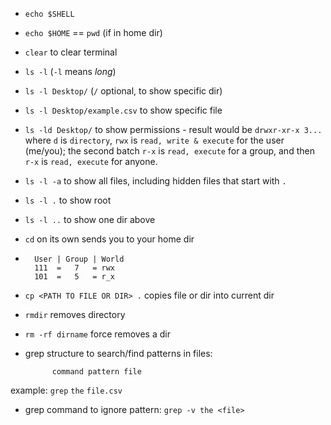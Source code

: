 - `echo $SHELL`
- `echo $HOME` == `pwd` (if in home dir)
- `clear` to clear terminal 
- `ls -l` (`-l` means _long_)
- `ls -l Desktop/` (`/` optional, to show specific dir)
- `ls -l Desktop/example.csv` to show specific file
- `ls -ld Desktop/` to show permissions - result would be `drwxr-xr-x 3...` where `d` is `directory`, `rwx` is `read, write & execute` for the user (me/you);  the second batch `r-x` is `read, execute` for a group, and then `r-x` is `read, execute` for anyone.
- `ls -l -a` to show all files, including hidden files that start with `.`
- `ls -l .` to show root
- `ls -l ..` to show one dir above
- `cd` on its own sends you to your home dir
- ```the "bit positions" are:
    User | Group | World
    111  =   7   = rwx
    101  =   5   = r_x
    ```
- `cp <PATH TO FILE OR DIR> .` copies file or dir into current dir
- `rmdir` removes directory
- `rm -rf dirname` force removes a dir
- grep structure to search/find patterns in files:

            command pattern file
example:    `grep`  `the`   `file.csv`

- grep command to ignore pattern:   `grep -v the <file>` 